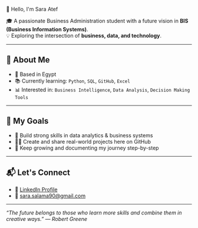 👋 Hello, I'm Sara Atef

🎓 A passionate Business Administration student with a future vision in **BIS (Business Information Systems)**.  
💡 Exploring the intersection of **business, data, and technology**.

---

## 💼 About Me

- 📍 Based in Egypt  
- 📚 Currently learning: `Python`, `SQL`, `GitHub`, `Excel`  
- 📊 Interested in: `Business Intelligence`, `Data Analysis`, `Decision Making Tools`

---

## 🚀 My Goals

- 🔎 Build strong skills in data analytics & business systems  
- 👩‍💻 Create and share real-world projects here on GitHub  
- 🌱 Keep growing and documenting my journey step-by-step

---

## 📬 Let's Connect

- 🔗 [LinkedIn Profile](https://www.linkedin.com/in/sara-atef-b82879245/)
- 📧 sara.salama90@gmail.com

---

_“The future belongs to those who learn more skills and combine them in creative ways.” — Robert Greene_
